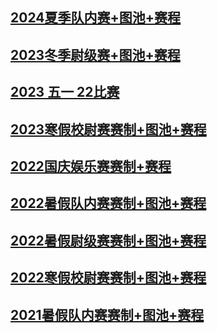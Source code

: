 
## [2024夏季队内赛+图池+赛程](https://docs.qq.com/sheet/DQ0xXWVR0Slp4eG12?tab=BB08J2)


## [2023冬季尉级赛+图池+赛程](https://docs.qq.com/sheet/DQ1Vmd3Rva3V6Wk5W?nojump=1&tab=BB08J2)


## [2023 五一 22比赛](https://docs.qq.com/sheet/DYXdiV3dDb3Nvb2dK?ADPUBNO=27303&ADSESSION=1683416203&ADTAG=CLIENT.QQ.5971_.0&ADUIN=2577149050&tdsourcetag=s_pcqq_send_grpfile&tab=BB08J2)

## [2023寒假校尉赛赛制+图池+赛程](https://docs.qq.com/sheet/DQ3NDYldqWGd2WGZ3?tdsourcetag=s_macqq_grpfile&tab=BB08J2)


## [2022国庆娱乐赛赛制+赛程](https://docs.qq.com/sheet/DQ0hCakZJR1FxelZr?tdsourcetag=s_macqq_grpfile&tab=BB08J2)


## [2022暑假队内赛赛制+图池+赛程](https://docs.qq.com/sheet/DQ1h2T3V4QldWUUlm?tdsourcetag=s_macqq_grpfile&tab=BB08J2)


## [2022暑假尉级赛赛制+图池+赛程](https://docs.qq.com/sheet/DQ1p0T0RmR1BNSURP?tdsourcetag=s_macqq_grpfile&tab=BB08J2)

## [2022寒假校尉赛赛制+图池+赛程](https://docs.qq.com/sheet/DQ0dKbUtYcm1ldllm?tdsourcetag=s_macqq_grpfile&tab=BB08J2)


## [2021暑假队内赛赛制+图池+赛程](https://docs.qq.com/sheet/DSFVmTnRMSGFIVk96?tdsourcetag=s_macqq_grpfile&tab=BB08J2)